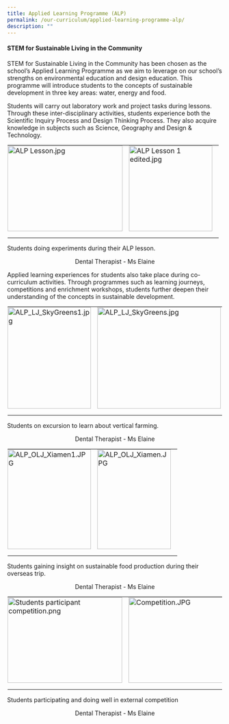 ```yaml
---
title: Applied Learning Programme (ALP)
permalink: /our-curriculum/applied-learning-programme-alp/
description: ""
---
```

#### STEM for Sustainable Living in the Community

STEM for Sustainable Living in the Community&nbsp;has been chosen as the school’s Applied Learning Programme as we aim to leverage on our school’s strengths on environmental education and design education. This programme will introduce students to the concepts of sustainable development in three key areas: water, energy and food.  

  

Students will carry out laboratory work and project tasks during lessons. Through these inter-disciplinary activities, students experience both the Scientific Inquiry Process and Design Thinking Process. They also acquire knowledge in subjects such as Science, Geography and Design &amp; Technology.

  

<table style="margin: auto; outline: 0px; padding: 0px; border-collapse: collapse; clear: both; border: 1px solid transparent; table-layout: fixed;" class="ive_eobj_center ives_tab_kosong"><tbody style="margin: 0px; outline: 0px; padding: 0px;"><tr style="margin: 0px; outline: 0px; padding: 0px;"><td style="margin: 0px; outline: 0px; padding: 0px 15px 15px 0px; vertical-align: top;"><img style="margin: auto; outline: none; padding: 0px; border: none; clear: both; display: block; width: 269px; height: 200px;" class="ive_eobj_center" alt="ALP Lesson.jpg" width="100%" src="https://woodgrovesec.moe.edu.sg/qql/slot/u609/2020/Departments/ALP/ALP%20Lesson.jpg"></td><td style="margin: 0px; outline: 0px; padding: 0px 15px 15px 0px; vertical-align: top;"><img style="margin: auto; outline: none; padding: 0px; border: none; clear: both; display: block; width: 195px; height: 200px;" class="ive_eobj_center" alt="ALP Lesson 1 edited.jpg" width="100%" src="https://woodgrovesec.moe.edu.sg/qql/slot/u609/2020/Departments/ALP/ALP%20Lesson%201%20edited.jpg"></td></tr></tbody></table>

Students doing experiments during their ALP lesson.
<p style="text-align:center;">Dental Therapist - Ms Elaine</p>
  

  

Applied learning experiences for students also take place during co-curriculum activities. Through programmes such as learning journeys, competitions and enrichment workshops, students further deepen their understanding of the concepts in sustainable development.

  

<table style="margin: auto; outline: 0px; padding: 0px; border-collapse: collapse; clear: both; border: 1px solid transparent; table-layout: fixed;" class="ive_eobj_center ives_tab_kosong"><tbody style="margin: 0px; outline: 0px; padding: 0px;"><tr style="margin: 0px; outline: 0px; padding: 0px;"><td style="margin: 0px; outline: 0px; padding: 0px 15px 15px 0px; vertical-align: top;"><img style="margin: auto; outline: none; padding: 0px; border: none; clear: both; display: block; width: 195px; height: 237px;" class="ive_eobj_center" alt="ALP_LJ_SkyGreens1.jpg" width="100%" src="https://woodgrovesec.moe.edu.sg/qql/slot/u609/2020/Departments/ALP/ALP_LJ_SkyGreens1.jpg"></td><td style="margin: 0px; outline: 0px; padding: 0px 15px 15px 0px; vertical-align: top;"><img style="margin: auto; outline: none; padding: 0px; border: none; clear: both; display: block; width: 289px; height: 237px;" class="ive_eobj_center" alt="ALP_LJ_SkyGreens.jpg" width="100%" src="https://woodgrovesec.moe.edu.sg/qql/slot/u609/2020/Departments/ALP/ALP_LJ_SkyGreens.jpg"></td></tr></tbody></table>

Students on excursion to learn about vertical farming.
<p style="text-align:center;">Dental Therapist - Ms Elaine</p>
  

  

<table style="margin: auto; outline: 0px; padding: 0px; border-collapse: collapse; clear: both; border: 1px solid transparent; table-layout: fixed;" class="ive_eobj_center ives_tab_kosong"><tbody style="margin: 0px; outline: 0px; padding: 0px;"><tr style="margin: 0px; outline: 0px; padding: 0px;"><td style="margin: 0px; outline: 0px; padding: 0px 15px 15px 0px; vertical-align: top;"><img style="margin: auto; outline: none; padding: 0px; border: none; clear: both; display: block; width: 195px; height: 233px;" class="ive_eobj_center" alt="ALP_OLJ_Xiamen1.JPG" width="100%" src="https://woodgrovesec.moe.edu.sg/qql/slot/u609/2020/Departments/ALP/ALP_OLJ_Xiamen1.JPG"></td><td style="margin: 0px; outline: 0px; padding: 0px 15px 15px 0px; vertical-align: top;"><img style="margin: auto; outline: none; padding: 0px; border: none; clear: both; display: block; width: 172px; height: 233px;" class="ive_eobj_center" alt="ALP_OLJ_Xiamen.JPG" width="100%" src="https://woodgrovesec.moe.edu.sg/qql/slot/u609/2020/Departments/ALP/ALP_OLJ_Xiamen.JPG"></td></tr></tbody></table>

Students gaining insight on sustainable food production during their overseas trip.
<p style="text-align:center;">Dental Therapist - Ms Elaine</p>
  

  

<table style="margin: auto; outline: 0px; padding: 0px; border-collapse: collapse; clear: both; border: 1px solid transparent; table-layout: fixed;" class="ive_eobj_center ives_tab_kosong"><tbody style="margin: 0px; outline: 0px; padding: 0px;"><tr style="margin: 0px; outline: 0px; padding: 0px;"><td style="margin: 0px; outline: 0px; padding: 0px 15px 15px 0px; vertical-align: top;"><img style="margin: auto; outline: none; padding: 0px; border: none; clear: both; display: block; width: 268px; height: 200px;" class="ive_eobj_center" alt="Students participant competition.png" src="https://woodgrovesec.moe.edu.sg/qql/slot/u609/2020/Departments/ALP/Students%20participant%20competition.png"></td><td style="margin: 0px; outline: 0px; padding: 0px 15px 15px 0px; vertical-align: top;"><img style="margin: auto; outline: none; padding: 0px; border: none; clear: both; display: block; width: 267px; height: 200px;" class="ive_eobj_center" alt="Competition.JPG" width="100%" src="https://woodgrovesec.moe.edu.sg/qql/slot/u609/2020/Departments/ALP/Competition.JPG"></td></tr></tbody></table>

Students participating and doing well in external competition
<p style="text-align:center;">Dental Therapist - Ms Elaine</p>